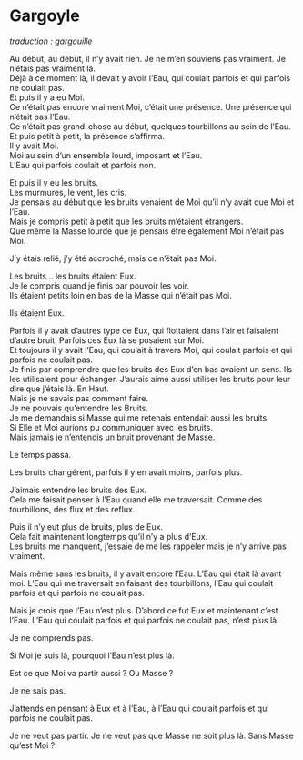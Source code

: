 # Gargoyle 

*traduction : gargouille* 


Au début, au début, il n’y avait rien. Je ne m’en souviens pas vraiment. Je n’étais pas vraiment là.  
Déjà à ce moment là, il devait y avoir l’Eau, qui coulait parfois et qui parfois ne coulait pas.  
Et puis il y a eu Moi.  
Ce n’était pas encore vraiment Moi, c’était une présence. Une présence qui n’était pas l’Eau.  
 Ce n’était pas grand-chose au début, quelques tourbillons au sein de l’Eau.  
 Et puis petit à petit, la présence s’affirma.  
 Il y avait Moi.  
 Moi au sein d’un ensemble lourd, imposant et l’Eau.  
 L’Eau qui parfois coulait et parfois non. 
 
 Et puis il y eu les bruits.  
 Les murmures, le vent, les cris.  
 Je pensais au début que les bruits venaient de Moi qu’il n’y avait que Moi et l’Eau.  
 Mais je compris petit à petit que les bruits m’étaient étrangers.  
 Que même la Masse lourde que je pensais être également Moi n’était pas Moi. 
 
 J’y étais relié, j’y été accroché, mais ce n’était pas Moi. 
 
 Les bruits .. les bruits étaient Eux.  
 Je le compris quand je finis par pouvoir les voir.  
 Ils étaient petits loin en bas de la Masse qui n’était pas Moi. 
 
 Ils étaient Eux. 
 
 Parfois il y avait d’autres type de Eux, qui flottaient dans l’air et faisaient d’autre bruit. Parfois ces Eux là se posaient sur Moi.  
 Et toujours il y avait l’Eau, qui coulait à travers Moi, qui coulait parfois et qui parfois ne coulait pas.  
 Je finis par comprendre que les bruits des Eux d’en bas avaient un sens. Ils les utilisaient pour échanger. J’aurais aimé aussi utiliser les bruits pour leur dire que j’étais là. En Haut.  
 Mais je ne savais pas comment faire.  
 Je ne pouvais qu’entendre les Bruits.  
 Je me demandais si Masse qui me retenais entendait aussi les bruits.  
 Si Elle et Moi aurions pu communiquer avec les bruits.  
 Mais jamais je n’entendis un bruit provenant de Masse. 
 
 Le temps passa. 
 
 Les bruits changérent, parfois il y en avait moins, parfois plus. 
 
 J’aimais entendre les bruits des Eux.  
 Cela me faisait penser à l’Eau quand elle me traversait. 
  Comme des tourbillons, des flux et des reflux. 


Puis il n’y eut plus de bruits, plus de Eux.  
Cela fait maintenant longtemps qu’il n’y a plus d’Eux.  
Les bruits me manquent, j’essaie de me les rappeler mais je n’y arrive pas vraiment.  

Mais même sans les bruits, il y avait encore l’Eau. L’Eau qui était là avant moi. L’Eau qui me traversait en faisant des tourbillons, l’Eau qui coulait parfois et qui parfois ne coulait pas.


Mais je crois que l’Eau n’est plus. D’abord ce fut Eux et maintenant c’est l’Eau. L’Eau qui coulait parfois et qui parfois ne coulait pas, n’est plus là. 

Je ne comprends pas. 

Si Moi je suis là, pourquoi l’Eau n’est plus là. 


Est ce que Moi va partir aussi ? Ou Masse ? 


Je ne sais pas. 


J’attends en pensant à Eux et à l’Eau, à l’Eau qui coulait parfois et qui parfois ne coulait pas. 


Je ne veut pas partir. Je ne veut pas que Masse ne soit plus là. Sans Masse qu’est Moi ? 
